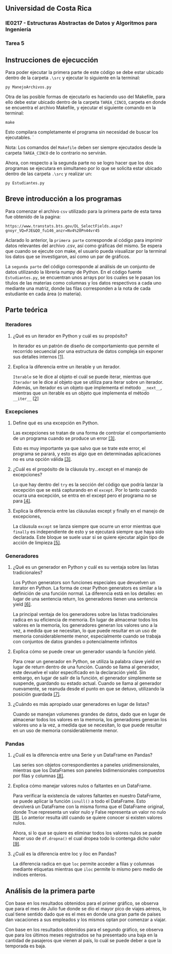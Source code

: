 ## Universidad de Costa Rica
### IE0217 - Estructuras Abstractas de Datos y Algoritmos para Ingeniería
### Tarea 5

## Instrucciones de ejecucción
Para poder ejecutar la primera parte de este código se debe estar ubicado dentro de la carpeta `.\src` y ejecutar lo siguiente en la terminal:

    py ManejoArchivos.py

Otra de las posible formas de ejecutarlo es haciendo uso del Makefile, para ello debe estar ubicado dentro de la carpeta `TAREA_CINCO`, carpeta en donde se encuentra el archivo Makefile, y ejecutar el siguiente comando en la terminal:

    make

Esto compilara completamente el programa sin necesidad de buscar los ejecutables. `

Nota: Los comandos del `Makefile` deben ser siempre ejecutados desde la carpeta `TAREA_CINCO` de lo contrario no servirán.

Ahora, con respecto a la segunda parte no se logro hacer que los dos programas se ejecutara en simultaneo por lo que se solicita estar ubicado dentro de las carpeta `.\src`
y realizar un:

    py Estudiantes.py

## Breve introducción a los programas

Para comenzar el archivo `csv` utilizado para la primera parte de esta tarea fue obtenido de la pagina:

    https://www.transtats.bts.gov/DL_SelectFields.aspx?gnoyr_VQ=FJE&QO_fu146_anzr=Nv4%20Pn44vr45

Aclarado lo anterior, la `primera parte` corresponde al código para imprimir datos relevantes del archivo .csv, así como gráficas del mismo. Se espera que cuando se ejecute con make, el usuario pueda visualizar por la terminal los datos que se investigaron, así como un par de gráficos.

La `segunda parte` del código corresponde al análisis de un conjunto de datos utilizando la librería numpy de Python. En el código fuente `Estudiantes.py`, se encuentran unos arrays por los cuales se le pasan los títulos de las materias como columnas y los datos respectivos a cada uno mediante una matriz, donde las filas corresponden a la nota de cada estudiante en cada área (o materia).

## Parte teórica

### Iteradores
1. ¿Qué es un iterador en Python y cuál es su propósito?

    In iterador es un patrón de diseño de comportamiento que permite el recorrido secuencial por una estructura de datos compleja sin exponer sus detalles internos [[1]](https://refactoring.guru/es/design-patterns/iterator/python/example).


2. Explica la diferencia entre un iterable y un iterador.

    `Iterable` se le dice al objeto el cuál se puede iterar, mientras que `Iterador` se le dice al objeto que se utiliza para iterar sobre un iterador. Además, un iterador es un objeto que implementa el método `__next__`, mientras que un iterable es un objeto que implementa el método `__iter__` [[2]](https://recursospython.com/guias-y-manuales/iteradores-iterables-y-la-funcion-next/#:~:text=As%C3%AD%2C%20para%20dar%20una%20primera,bajo%20son%20conocidos%20como%20m%C3%A9todos)

### Excepciones

1. Define qué es una excepción en Python.

    Las excepciones se tratan de una forma de controlar el comportamiento de un programa cuando se produce un error [[3]](https://ellibrodepython.com/excepciones-try-except-finally#:~:text=Las%20excepciones%20en%20Python%20son,cuando%20se%20produce%20un%20error.).

    Esto es muy importante ya que salvo que se trate este error, el programa se parará, y esto es algo que en determinadas aplicaciones no es una opción válida [[3]](https://ellibrodepython.com/excepciones-try-except-finally#:~:text=Las%20excepciones%20en%20Python%20son,cuando%20se%20produce%20un%20error.).

2. ¿Cuál es el propósito de la cláusula try...except en el manejo de excepciones?

    Lo que hay dentro del `try` es la sección del código que podría lanzar la excepción que se está capturando en el `except`. Por lo tanto cuando ocurra una excepción, se entra en el except pero el programa no se para [[4]](https://ellibrodepython.com/excepciones-try-except-finally#:~:text=Las%20excepciones%20en%20Python%20son,cuando%20se%20produce%20un%20error.).

3. Explica la diferencia entre las cláusulas except y finally en el manejo de excepciones, 

    La cláusula `except` se lanza siempre que ocurre un error mientras que `finally` es independiente de esto y se ejecutará siempre que haya sido declarada. Este bloque se suele usar si se quiere ejecutar algún tipo de acción de limpieza [[5]](https://ellibrodepython.com/excepciones-try-except-finally#:~:text=Las%20excepciones%20en%20Python%20son,cuando%20se%20produce%20un%20error.).

### Generadores

1. ¿Qué es un generador en Python y cuál es su ventaja sobre las listas tradicionales?

    Los Python generators son funciones especiales que devuelven un iterator en Python. La forma de crear Python generators es similar a la definición de una función normal. La diferencia está en los detalles: en lugar de una sentencia return, los generadores tienen una sentencia yield [[6]](https://www.ionos.es/digitalguide/paginas-web/desarrollo-web/python-generator/).

    La principal ventaja de los generadores sobre las listas tradicionales radica en su eficiencia de memoria. En lugar de almacenar todos los valores en la memoria, los generadores generan los valores uno a la vez, a medida que se necesitan, lo que puede resultar en un uso de memoria considerablemente menor, especialmente cuando se trabaja con conjuntos de datos grandes o potencialmente infinitos

2. Explica cómo se puede crear un generador usando la función yield.

    Para crear un generador en Python, se utiliza la palabra clave yield en lugar de return dentro de una función. Cuando se llama al generador, este devuelve el valor especificado en la declaración yield. Sin embargo, en lugar de salir de la función, el generador simplemente se suspende, guardando su estado actual. Cuando se llama al generador nuevamente, se reanuda desde el punto en que se detuvo, utilizando la posición guardada [[7]](https://www.ionos.es/digitalguide/paginas-web/desarrollo-web/python-generator/).

3. ¿Cuándo es más apropiado usar generadores en lugar de listas?

    Cuando se manejan volumenes grandes de datos, dado que en lugar de almacenar todos los valores en la memoria, los generadores generan los valores uno a la vez, a medida que se necesitan, lo que puede resultar en un uso de memoria considerablemente menor.

### Pandas

1. ¿Cuál es la diferencia entre una Serie y un DataFrame en Pandas?

    Las series son objetos correspondientes a paneles unidimensionales, mientras que los DataFrames son paneles bidimensionales compuestos por filas y columnas [[8]](https://datascientest.com/es/que-es-un-dataframe#:~:text=A%20diferencia%20de%20las%20Series,Pandas%20indexadas%20por%20un%20valor.).


2. Explica cómo manejar valores nulos o faltantes en un DataFrame.

    Para verificar la existencia de valores faltantes en nuestro DataFrame, se puede aplicar la función `isnull()` a todo el DataFrame. Esto devolverá un DataFrame con la misma forma que el DataFrame original, donde True representa un valor nulo y False representa un valor no nulo [[9]](https://docs.kanaries.net/es/topics/Pandas/pandas-where). Lo anterior resulta útil cuando se quiere conocer si existen valores nulos.

    Ahora, si lo que se quiere es eliminar todos los valores nulos se puede hacer uso de `df.dropna()` el cual dropea todo lo contenga dicho valor [[9]](https://docs.kanaries.net/es/topics/Pandas/pandas-where).

3. ¿Cuál es la diferencia entre loc y iloc en Pandas?

    La diferencia radica en que `loc` permite acceder a filas y columnas mediante etiquetas mientras que `iloc` permite lo mismo pero medio de indices enteros.

## Análisis de la primera parte

Con base en los resultados obtenidos para el primer gráfico, se observa que para el mes de Julio fue donde se dio el mayor pico de viajes aéreos, lo cual tiene sentido dado que es el mes en donde una gran parte de países dan vacaciones a sus empleados y los mismos optan por comenzar a viajar.

Con base en los resultados obtenidos para el segundo gráfico, se observa que para los últimos meses registrados se ha presentado una baja en la cantidad de pasajeros que vienen al país, lo cuál se puede deber a que la temporada es baja.